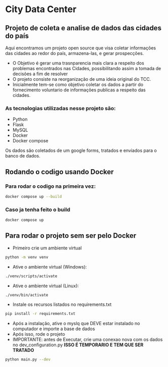 # City Data Center
## Projeto de coleta e analise de dados das cidades do país
Aqui encontramos um projeto open source que visa coletar informações das cidades ao redor do país, armazena-las, e gerar prospecções.
*   O Objetivo é gerar uma trasnparencia mais clara a respeito dos problemas encontrados nas Cidades, possibilitando assim a tomada de decisões a fim de resolver
*   O projeto consiste na reorganização de uma ideia original do TCC.
*   Inicialmente tem-se como objetivo coletar os dados a partir do fornecimento voluntario de informações publicas a respeito das cidades.

### As tecnologias utilizadas nesse projeto são:
*   Python
*   Flask
*   MySQL
*   Docker
*   Docker compose

Os dados são coletados de um google forms, tratados e enviados para o banco de dados.

## Rodando o codigo usando Docker
### Para rodar o codigo na primeira vez:
```bash
docker compose up --build
```

### Caso ja tenha feito o build
```bash
docker compose up
```

## Para rodar o projeto sem ser pelo Docker
*   Primeiro crie um ambiente virtual
```bash
python -m venv venv
```
*   Ative o ambiente virtual (Windows):
```bash
./venv/scripts/activate
```   
*   Ative o ambiente virtual (Linux):
```bash
./venv/bin/activate
``` 
*   Instale os recursos listados no requirements.txt
```bash
pip install -r requirements.txt
```
*   Após a instalação, ative o myslq que DEVE estar instalado no computador e importe a base de dados
*   Após isso, rode o projeto
* IMPORTANTE: antes de Executar, crie uma conexao nova com os dados no dev_configuration.py **ISSO É TEMPORARIO E TEM QUE SER TRATADO**
```bash
python main.py --dev
```